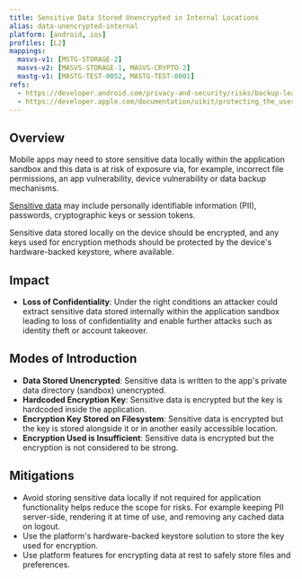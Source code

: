 ```yaml
---
title: Sensitive Data Stored Unencrypted in Internal Locations
alias: data-unencrypted-internal
platform: [android, ios]
profiles: [L2]
mappings:
  masvs-v1: [MSTG-STORAGE-2]
  masvs-v2: [MASVS-STORAGE-1, MASVS-CRYPTO-2]
  mastg-v1: [MASTG-TEST-0052, MASTG-TEST-0001]
refs:
  - https://developer.android.com/privacy-and-security/risks/backup-leaks#risk:-storing-sensitive-data-unencrypted
  - https://developer.apple.com/documentation/uikit/protecting_the_user_s_privacy/encrypting_your_app_s_files
---
```


## Overview

Mobile apps may need to store sensitive data locally within the application sandbox and this data is at risk of exposure via, for example, incorrect file permissions, an app vulnerability, device vulnerability or data backup mechanisms.

[Sensitive data](MASTG-THEORY-0023.md "Sensitive Data") may include personally identifiable information (PII), passwords, cryptographic keys or session tokens.

Sensitive data stored locally on the device should be encrypted, and any keys used for encryption methods should be protected by the device's hardware-backed keystore, where available.

## Impact

- **Loss of Confidentiality**: Under the right conditions an attacker could extract sensitive data stored internally within the application sandbox leading to loss of confidentiality and enable further attacks such as identity theft or account takeover.

## Modes of Introduction

- **Data Stored Unencrypted**: Sensitive data is written to the app's private data directory (sandbox) unencrypted.
- **Hardcoded Encryption Key**: Sensitive data is encrypted but the key is hardcoded inside the application.
- **Encryption Key Stored on Filesystem**: Sensitive data is encrypted but the key is stored alongside it or in another easily accessible location.
- **Encryption Used is Insufficient**: Sensitive data is encrypted but the encryption is not considered to be strong.

## Mitigations

- Avoid storing sensitive data locally if not required for application functionality helps reduce the scope for risks. For example keeping PII server-side, rendering it at time of use, and removing any cached data on logout.
- Use the platform's hardware-backed keystore solution to store the key used for encryption.
- Use platform features for encrypting data at rest to safely store files and preferences.
